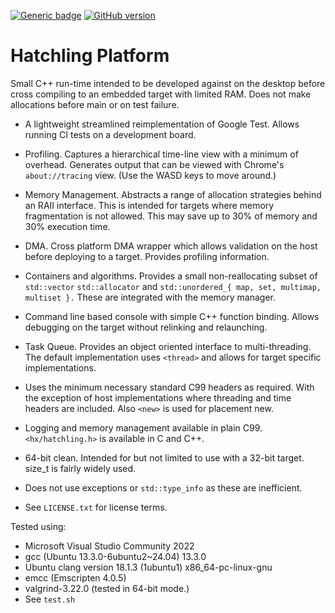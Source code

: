 [![Generic badge](https://img.shields.io/badge/hatchling-platform-blue.svg)](https://github.com/whatchamacallem/hatchlingplatform)
[![GitHub version](https://badge.fury.io/gh/whatchamacallem%2Fhatchlingplatform.svg)](http://badge.fury.io/gh/whatchamacallem%2Fhatchlingplatform)

# Hatchling Platform

Small C++ run-time intended to be developed against on the desktop before cross
compiling to an embedded target with limited RAM. Does not make allocations
before main or on test failure.

 * A lightweight streamlined reimplementation of Google Test.  Allows running
   CI tests on a development board.

 * Profiling.  Captures a hierarchical time-line view with a minimum of
   overhead.  Generates output that can be viewed with Chrome's
   `about://tracing` view.  (Use the WASD keys to move around.)

 * Memory Management.  Abstracts a range of allocation strategies behind an
   RAII interface. This is intended for targets where memory fragmentation
   is not allowed.  This may save up to 30% of memory and 30% execution time.

 * DMA.  Cross platform DMA wrapper which allows validation on the host before
   deploying to a target.  Provides profiling information.

 * Containers and algorithms.  Provides a small non-reallocating subset of
   `std::vector` `std::allocator` and `std::unordered_{ map, set, multimap,
   multiset }.`  These are integrated with the memory manager.

 * Command line based console with simple C++ function binding. Allows debugging
   on the target without relinking and relaunching.

 * Task Queue.  Provides an object oriented interface to multi-threading. The
   default implementation uses `<thread>` and allows for target specific
   implementations.

 * Uses the minimum necessary standard C99 headers as required.  With the
   exception of host implementations where threading and time headers are
   included.  Also `<new>` is used for placement new.

 * Logging and memory management available in plain C99. `<hx/hatchling.h>` is
   available in C and C++.

 * 64-bit clean.  Intended for but not limited to use with a 32-bit
   target.  size_t is fairly widely used.

 * Does not use exceptions or `std::type_info` as these are inefficient.

 * See `LICENSE.txt` for license terms.

Tested using:
 * Microsoft Visual Studio Community 2022
 * gcc (Ubuntu 13.3.0-6ubuntu2~24.04) 13.3.0
 * Ubuntu clang version 18.1.3 (1ubuntu1) x86_64-pc-linux-gnu
 * emcc (Emscripten 4.0.5)
 * valgrind-3.22.0 (tested in 64-bit mode.)
 * See `test.sh`
